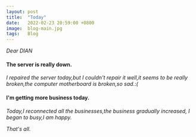 ```yaml
---
layout: post
title:  "Today"
date:   2022-02-23 20:59:00 +0800
image:  blog-main.jpg
tags:   Blog
---
```


*Dear DIAN*  

#### The server is really down.  

_I repaired the server today,but I couldn't repair it well,it seems to be really broken,the computer motherboard is broken,so sad.:(_  

#### I'm getting more business today.  

_Today,I reconnected all the businesses,the business gradually increased, I began to busy,I am happy._  

_That's all._  

